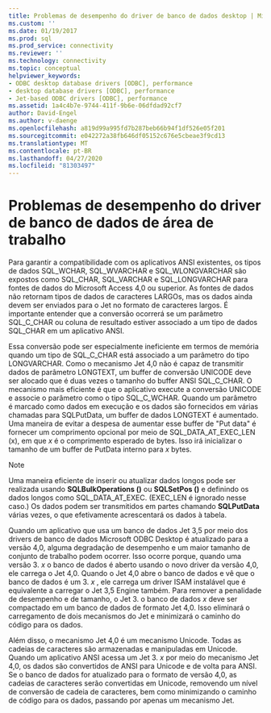 ```yaml
---
title: Problemas de desempenho do driver de banco de dados desktop | Microsoft Docs
ms.custom: ''
ms.date: 01/19/2017
ms.prod: sql
ms.prod_service: connectivity
ms.reviewer: ''
ms.technology: connectivity
ms.topic: conceptual
helpviewer_keywords:
- ODBC desktop database drivers [ODBC], performance
- desktop database drivers [ODBC], performance
- Jet-based ODBC drivers [ODBC], performance
ms.assetid: 1a4c4b7e-9744-411f-9b6e-06dfdad92cf7
author: David-Engel
ms.author: v-daenge
ms.openlocfilehash: a819d99a995fd7b287beb66b94f1df526e05f201
ms.sourcegitcommit: e042272a38fb646df05152c676e5cbeae3f9cd13
ms.translationtype: MT
ms.contentlocale: pt-BR
ms.lasthandoff: 04/27/2020
ms.locfileid: "81303497"
---
```

# <a name="desktop-database-driver-performance-issues"></a>Problemas de desempenho do driver de banco de dados de área de trabalho
Para garantir a compatibilidade com os aplicativos ANSI existentes, os tipos de dados SQL_WCHAR, SQL_WVARCHAR e SQL_WLONGVARCHAR são expostos como SQL_CHAR, SQL_VARCHAR e SQL_LONGVARCHAR para fontes de dados do Microsoft Access 4,0 ou superior. As fontes de dados não retornam tipos de dados de caracteres LARGOs, mas os dados ainda devem ser enviados para o Jet no formato de caracteres largos. É importante entender que a conversão ocorrerá se um parâmetro SQL_C_CHAR ou coluna de resultado estiver associado a um tipo de dados SQL_CHAR em um aplicativo ANSI.  
  
 Essa conversão pode ser especialmente ineficiente em termos de memória quando um tipo de SQL_C_CHAR está associado a um parâmetro do tipo LONGVARCHAR. Como o mecanismo Jet 4,0 não é capaz de transmitir dados de parâmetro LONGTEXT, um buffer de conversão UNICODE deve ser alocado que é duas vezes o tamanho do buffer ANSI SQL_C_CHAR. O mecanismo mais eficiente é que o aplicativo execute a conversão UNICODE e associe o parâmetro como o tipo SQL_C_WCHAR. Quando um parâmetro é marcado como dados em execução e os dados são fornecidos em várias chamadas para SQLPutData, um buffer de dados LONGTEXT é aumentado. Uma maneira de evitar a despesa de aumentar esse buffer de "Put data" é fornecer um comprimento opcional por meio de SQL_DATA_AT_EXEC_LEN (x), em que *x* é o comprimento esperado de bytes. Isso irá inicializar o tamanho de um buffer de PutData interno para *x* bytes.  
  
> [!NOTE]  
>  Uma maneira eficiente de inserir ou atualizar dados longos pode ser realizada usando **SQLBulkOperations ()** ou **SQLSetPos ()** e definindo os dados longos como SQL_DATA_AT_EXEC. (EXEC_LEN é ignorado nesse caso.) Os dados podem ser transmitidos em partes chamando **SQLPutData** várias vezes, o que efetivamente acrescentará os dados à tabela.  
  
 Quando um aplicativo que usa um banco de dados Jet 3,5 por meio dos drivers de banco de dados Microsoft ODBC Desktop é atualizado para a versão 4,0, alguma degradação de desempenho e um maior tamanho de conjunto de trabalho podem ocorrer. Isso ocorre porque, quando uma versão 3. *x* o banco de dados é aberto usando o novo driver da versão 4,0, ele carrega o Jet 4,0. Quando o Jet 4,0 abre o banco de dados e vê que o banco de dados é um 3. *x* , ele carrega um driver ISAM instalável que é equivalente a carregar o Jet 3,5 Engine também. Para remover a penalidade de desempenho e de tamanho, o Jet 3. o banco de dados *x* deve ser compactado em um banco de dados de formato Jet 4,0. Isso eliminará o carregamento de dois mecanismos do Jet e minimizará o caminho do código para os dados.  
  
 Além disso, o mecanismo Jet 4,0 é um mecanismo Unicode. Todas as cadeias de caracteres são armazenadas e manipuladas em Unicode. Quando um aplicativo ANSI acessa um Jet 3. *x* por meio do mecanismo Jet 4,0, os dados são convertidos de ANSI para Unicode e de volta para ANSI. Se o banco de dados for atualizado para o formato de versão 4,0, as cadeias de caracteres serão convertidas em Unicode, removendo um nível de conversão de cadeia de caracteres, bem como minimizando o caminho de código para os dados, passando por apenas um mecanismo Jet.
